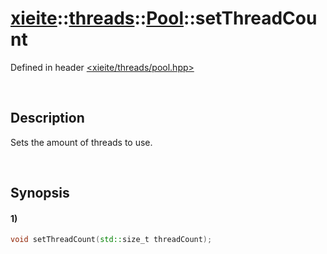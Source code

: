 # [xieite](../../../../../xieite.md)\:\:[threads](../../../../../threads.md)\:\:[Pool](../../../pool.md)\:\:setThreadCount
Defined in header [<xieite/threads/pool.hpp>](../../../../../../include/xieite/threads/pool.hpp)

&nbsp;

## Description
Sets the amount of threads to use.

&nbsp;

## Synopsis
#### 1)
```cpp
void setThreadCount(std::size_t threadCount);
```
